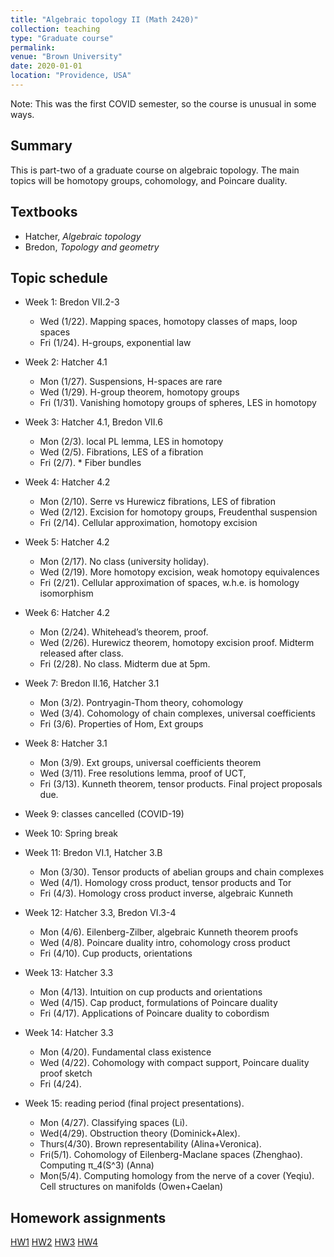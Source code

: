 ```yaml
---
title: "Algebraic topology II (Math 2420)"
collection: teaching
type: "Graduate course"
permalink:
venue: "Brown University"
date: 2020-01-01
location: "Providence, USA"
---
```


Note: This was the first COVID semester, so the course is unusual in some ways. 

## Summary 

This is part-two of a graduate course on algebraic topology. The main topics will be homotopy groups, cohomology, and Poincare duality. 

## Textbooks
* Hatcher, _Algebraic topology_
* Bredon, _Topology and geometry_

## Topic schedule

* Week 1:  Bredon VII.2-3
  * Wed (1/22). Mapping spaces, homotopy classes of maps, loop spaces
  * Fri (1/24). H-groups, exponential law 

* Week 2: Hatcher 4.1
  * Mon (1/27). Suspensions, H-spaces are rare
  * Wed (1/29). H-group theorem, homotopy groups
  * Fri (1/31). Vanishing homotopy groups of spheres, LES in homotopy

* Week 3: Hatcher 4.1, Bredon VII.6
  * Mon (2/3). local PL lemma, LES in homotopy 
  * Wed (2/5). Fibrations, LES of a fibration
  * Fri (2/7). * Fiber bundles

* Week 4: Hatcher 4.2
  * Mon (2/10). Serre vs Hurewicz fibrations, LES of fibration 
  * Wed (2/12). Excision for homotopy groups, Freudenthal suspension
  * Fri (2/14). Cellular approximation, homotopy excision

* Week 5: Hatcher 4.2
  * Mon (2/17). No class (university holiday).
  * Wed (2/19). More homotopy excision, weak homotopy equivalences
  * Fri (2/21). Cellular approximation of spaces, w.h.e. is homology isomorphism

* Week 6: Hatcher 4.2
  * Mon (2/24). Whitehead’s theorem, proof.
  * Wed (2/26). Hurewicz theorem, homotopy excision proof. Midterm released after class. 
  * Fri (2/28). No class. Midterm due at 5pm. 

* Week 7: Bredon II.16, Hatcher 3.1
  * Mon (3/2). Pontryagin-Thom theory, cohomology
  * Wed (3/4). Cohomology of chain complexes, universal coefficients
  * Fri (3/6). Properties of Hom, Ext groups

* Week 8: Hatcher 3.1
  * Mon (3/9). Ext groups, universal coefficients theorem
  * Wed (3/11). Free resolutions lemma, proof of UCT, 
  * Fri (3/13). Kunneth theorem, tensor products. Final project proposals due. 

* Week 9: classes cancelled (COVID-19) 

* Week 10: Spring break

* Week 11: Bredon VI.1, Hatcher 3.B
  * Mon (3/30). Tensor products of abelian groups and chain complexes
  * Wed (4/1). Homology cross product, tensor products and Tor
  * Fri (4/3). Homology cross product inverse, algebraic Kunneth 

* Week 12: Hatcher 3.3, Bredon VI.3-4
  * Mon (4/6). Eilenberg-Zilber, algebraic Kunneth theorem proofs
  * Wed (4/8). Poincare duality intro, cohomology cross product
  * Fri (4/10). Cup products, orientations

* Week 13: Hatcher 3.3
  * Mon (4/13). Intuition on cup products and orientations
  * Wed (4/15). Cap product, formulations of Poincare duality
  * Fri (4/17). Applications of Poincare duality to cobordism

* Week 14: Hatcher 3.3
  * Mon (4/20). Fundamental class existence
  * Wed (4/22). Cohomology with compact support, Poincare duality proof sketch
  * Fri (4/24). 

* Week 15: reading period (final project presentations). 
  * Mon (4/27). Classifying spaces (Li). 
  * Wed(4/29). Obstruction theory (Dominick+Alex). 
  * Thurs(4/30). Brown representability (Alina+Veronica).
  * Fri(5/1). Cohomology of Eilenberg-Maclane spaces (Zhenghao). Computing π_4(S^3) (Anna)
  * Mon(5/4). Computing homology from the nerve of a cover (Yeqiu). Cell structures on manifolds (Owen+Caelan)


## Homework assignments 

[HW1](http://bena-tshishiku.github.io/files/courses/2020-spring/242-hw1.pdf)
[HW2](http://bena-tshishiku.github.io/files/courses/2020-spring/242-hw2.pdf)
[HW3](http://bena-tshishiku.github.io/files/courses/2020-spring/242-hw3.pdf)
[HW4](http://bena-tshishiku.github.io/files/courses/2020-spring/242-hw4.pdf)
